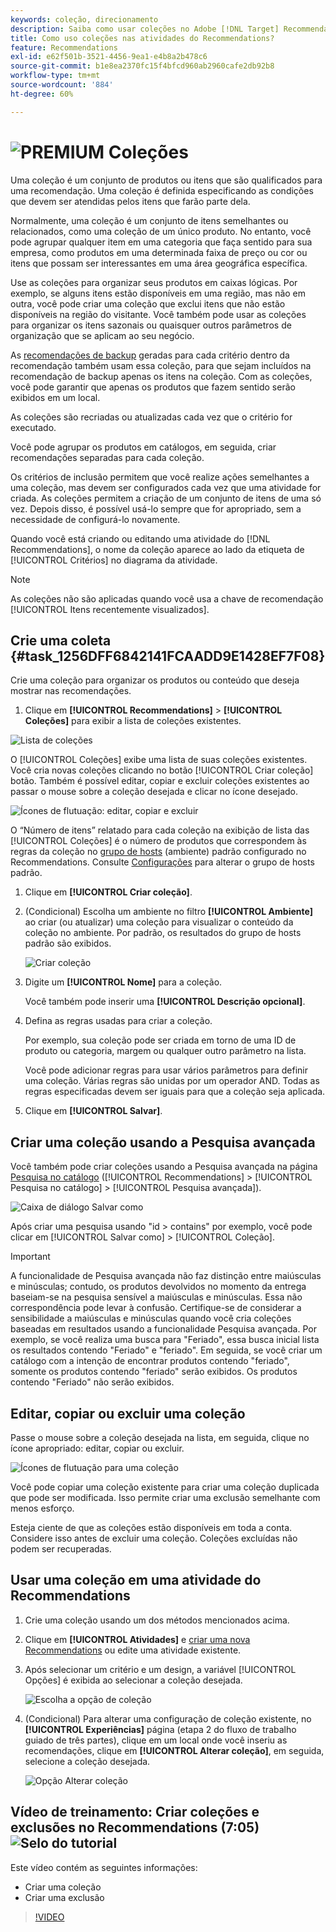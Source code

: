 ```yaml
---
keywords: coleção, direcionamento
description: Saiba como usar coleções no Adobe [!DNL Target] Recommendations. Uma coleção é um conjunto de produtos ou itens que são qualificados para uma recomendação.
title: Como uso coleções nas atividades do Recommendations?
feature: Recommendations
exl-id: e62f501b-3521-4456-9ea1-e4b8a2b478c6
source-git-commit: b1e8ea2370fc15f4bfcd960ab2960cafe2db92b8
workflow-type: tm+mt
source-wordcount: '884'
ht-degree: 60%

---
```


# ![PREMIUM](/help/main/assets/premium.png) Coleções

Uma coleção é um conjunto de produtos ou itens que são qualificados para uma recomendação. Uma coleção é definida especificando as condições que devem ser atendidas pelos itens que farão parte dela.

Normalmente, uma coleção é um conjunto de itens semelhantes ou relacionados, como uma coleção de um único produto. No entanto, você pode agrupar qualquer item em uma categoria que faça sentido para sua empresa, como produtos em uma determinada faixa de preço ou cor ou itens que possam ser interessantes em uma área geográfica específica.

Use as coleções para organizar seus produtos em caixas lógicas. Por exemplo, se alguns itens estão disponíveis em uma região, mas não em outra, você pode criar uma coleção que exclui itens que não estão disponíveis na região do visitante. Você também pode usar as coleções para organizar os itens sazonais ou quaisquer outros parâmetros de organização que se aplicam ao seu negócio.

As [recomendações de backup](/help/main/c-recommendations/c-algorithms/backup-recs.md) geradas para cada critério dentro da recomendação também usam essa coleção, para que sejam incluídos na recomendação de backup apenas os itens na coleção. Com as coleções, você pode garantir que apenas os produtos que fazem sentido serão exibidos em um local.

As coleções são recriadas ou atualizadas cada vez que o critério for executado.

Você pode agrupar os produtos em catálogos, em seguida, criar recomendações separadas para cada coleção.

Os critérios de inclusão permitem que você realize ações semelhantes a uma coleção, mas devem ser configurados cada vez que uma atividade for criada. As coleções permitem a criação de um conjunto de itens de uma só vez. Depois disso, é possível usá-lo sempre que for apropriado, sem a necessidade de configurá-lo novamente.

Quando você está criando ou editando uma atividade do [!DNL Recommendations], o nome da coleção aparece ao lado da etiqueta de [!UICONTROL Critérios] no diagrama da atividade.

>[!NOTE]
>
>As coleções não são aplicadas quando você usa a chave de recomendação [!UICONTROL Itens recentemente visualizados].

## Crie uma coleta {#task_1256DFF6842141FCAADD9E1428EF7F08}

Crie uma coleção para organizar os produtos ou conteúdo que deseja mostrar nas recomendações.

1.  Clique em **[!UICONTROL Recommendations]** > **[!UICONTROL Coleções]** para exibir a lista de coleções existentes. 

   ![Lista de coleções](assets/collections_list.png)

   O [!UICONTROL Coleções] exibe uma lista de suas coleções existentes. Você cria novas coleções clicando no botão [!UICONTROL Criar coleção] botão. Também é possível editar, copiar e excluir coleções existentes ao passar o mouse sobre a coleção desejada e clicar no ícone desejado.

   ![Ícones de flutuação: editar, copiar e excluir](/help/main/c-recommendations/c-products/assets/hover-icons.png)

   O “Número de itens” relatado para cada coleção na exibição de lista das [!UICONTROL Coleções] é o número de produtos que correspondem às regras da coleção no [grupo de hosts](/help/main/administrating-target/hosts.md) (ambiente) padrão configurado no Recommendations. Consulte [Configurações](https://developer.adobe.com/target/implement/recommendations/) para alterar o grupo de hosts padrão.

1. Clique em **[!UICONTROL Criar coleção]**.

1. (Condicional) Escolha um ambiente no filtro **[!UICONTROL Ambiente]** ao criar (ou atualizar) uma coleção para visualizar o conteúdo da coleção no ambiente. Por padrão, os resultados do grupo de hosts padrão são exibidos.

   ![Criar coleção](/help/main/c-recommendations/c-products/assets/CreateCollection.png)

1. Digite um **[!UICONTROL Nome]** para a coleção.

   Você também pode inserir uma **[!UICONTROL Descrição opcional]**.

1. Defina as regras usadas para criar a coleção.

   Por exemplo, sua coleção pode ser criada em torno de uma ID de produto ou categoria, margem ou qualquer outro parâmetro na lista.

   Você pode adicionar regras para usar vários parâmetros para definir uma coleção. Várias regras são unidas por um operador AND. Todas as regras especificadas devem ser iguais para que a coleção seja aplicada.

1. Clique em **[!UICONTROL Salvar]**.

## Criar uma coleção usando a Pesquisa avançada

Você também pode criar coleções usando a Pesquisa avançada na página [Pesquisa no catálogo](/help/main/c-recommendations/c-products/catalog-search.md#save-as) ([!UICONTROL Recommendations] > [!UICONTROL Pesquisa no catálogo] > [!UICONTROL Pesquisa avançada]).

![Caixa de diálogo Salvar como](/help/main/c-recommendations/c-products/assets/save-as.png)

Após criar uma pesquisa usando &quot;id > contains&quot; por exemplo, você pode clicar em [!UICONTROL Salvar como] > [!UICONTROL Coleção].

>[!IMPORTANT]
>
>A funcionalidade de Pesquisa avançada não faz distinção entre maiúsculas e minúsculas; contudo, os produtos devolvidos no momento da entrega baseiam-se na pesquisa sensível a maiúsculas e minúsculas. Essa não correspondência pode levar à confusão. Certifique-se de considerar a sensibilidade a maiúsculas e minúsculas quando você cria coleções baseadas em resultados usando a funcionalidade Pesquisa avançada. Por exemplo, se você realiza uma busca para &quot;Feriado&quot;, essa busca inicial lista os resultados contendo &quot;Feriado&quot; e &quot;feriado&quot;. Em seguida, se você criar um catálogo com a intenção de encontrar produtos contendo &quot;feriado&quot;, somente os produtos contendo &quot;feriado&quot; serão exibidos. Os produtos contendo &quot;Feriado&quot; não serão exibidos.

## Editar, copiar ou excluir uma coleção

Passe o mouse sobre a coleção desejada na lista, em seguida, clique no ícone apropriado: editar, copiar ou excluir.

![Ícones de flutuação para uma coleção](/help/main/c-recommendations/c-products/assets/hover-collections.png)

Você pode copiar uma coleção existente para criar uma coleção duplicada que pode ser modificada. Isso permite criar uma exclusão semelhante com menos esforço.

Esteja ciente de que as coleções estão disponíveis em toda a conta. Considere isso antes de excluir uma coleção. Coleções excluídas não podem ser recuperadas.

## Usar uma coleção em uma atividade do Recommendations

1. Crie uma coleção usando um dos métodos mencionados acima.

1. Clique em **[!UICONTROL Atividades]** e [criar uma nova Recommendations](/help/main/c-recommendations/t-create-recs-activity/create-recs-activity.md) ou edite uma atividade existente.

1. Após selecionar um critério e um design, a variável [!UICONTROL Opções] é exibida ao selecionar a coleção desejada.

   ![Escolha a opção de coleção](/help/main/c-recommendations/c-products/assets/choose-collection.png)

1. (Condicional) Para alterar uma configuração de coleção existente, no **[!UICONTROL Experiências]** página (etapa 2 do fluxo de trabalho guiado de três partes), clique em um local onde você inseriu as recomendações, clique em **[!UICONTROL Alterar coleção]**, em seguida, selecione a coleção desejada.

   ![Opção Alterar coleção](/help/main/c-recommendations/c-products/assets/change-collection.png)

## Vídeo de treinamento: Criar coleções e exclusões no Recommendations (7:05) ![Selo do tutorial](/help/main/assets/tutorial.png)

Este vídeo contém as seguintes informações:

* Criar uma coleção
* Criar uma exclusão

>[!VIDEO](https://video.tv.adobe.com/v/27689)
